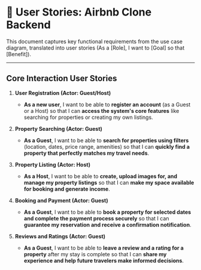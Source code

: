 # 📝 User Stories: Airbnb Clone Backend

This document captures key functional requirements from the use case diagram, translated into user stories (As a [Role], I want to [Goal] so that [Benefit]).

***

## Core Interaction User Stories

1.  **User Registration (Actor: Guest/Host)**
    * **As a new user**, I want to be able to **register an account** (as a Guest or a Host) so that I can **access the system's core features** like searching for properties or creating my own listings.

2.  **Property Searching (Actor: Guest)**
    * **As a Guest**, I want to be able to **search for properties using filters** (location, dates, price range, amenities) so that I can **quickly find a property that perfectly matches my travel needs**.

3.  **Property Listing (Actor: Host)**
    * **As a Host**, I want to be able to **create, upload images for, and manage my property listings** so that I can **make my space available for booking and generate income**.

4.  **Booking and Payment (Actor: Guest)**
    * **As a Guest**, I want to be able to **book a property for selected dates and complete the payment process securely** so that I can **guarantee my reservation and receive a confirmation notification**.

5.  **Reviews and Ratings (Actor: Guest)**
    * **As a Guest**, I want to be able to **leave a review and a rating for a property** after my stay is complete so that I can **share my experience and help future travelers make informed decisions**.
